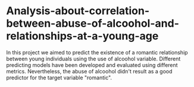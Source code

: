 # Analysis-about-correlation-between-abuse-of-alcoohol-and-relationships-at-a-young-age

In this project we aimed to predict the existence of a romantic relationship between young individuals using the use of alcoohol variable. 
Different predicting models have been developed and evaluated using different metrics. 
Nevertheless, the abuse of alcoohol didn't result as a good predictor for the target variable "romantic".
